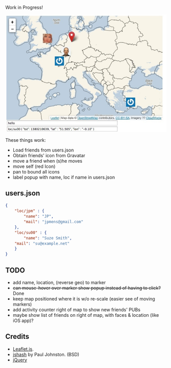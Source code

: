 
Work in Progress!

![Screenshot](screenshot.jpg)

These things work:

* Load friends from users.json
* Obtain friends' icon from Gravatar
* move a friend when (s)he moves
* move self (red Icon)
* pan to bound all icons
* label popup with name, loc if name in users.json

## users.json

```json
{
    "loc/jpm" : {
	    "name": "JP",
	    "mail": "jpmens@gmail.com"
    },
    "loc/su00" : {
    	"name": "Suze Smith",
	"mail": "su@example.net"
    }
}
```

## TODO

* add name, location, (reverse geo) to marker
* <del>can mouse-hover over marker show popup instead of having to click?</del> Done
* keep map positioned where it is w/o re-scale (easier see of moving markers)
* add activity counter right of map to show new friends' PUBs
* maybe show list of friends on right of map, with faces & location (like iOS app)?


## Credits

* [Leaflet.js](http://leafletjs.com).
* [jshash](http://pajhome.org.uk/crypt/md5/index.html) by Paul Johnston. (BSD)
* [jQuery](http://jquery.com/)

